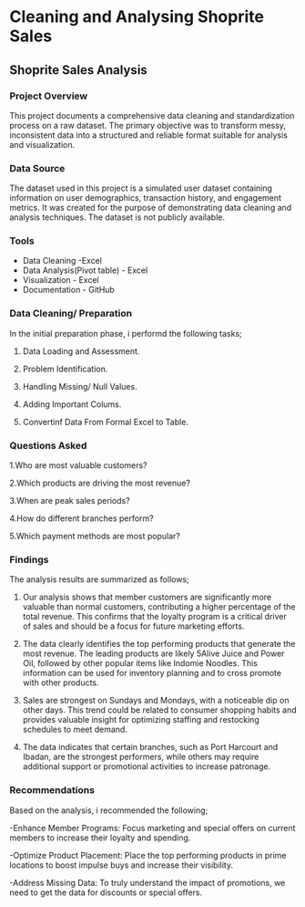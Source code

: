 # Cleaning and Analysing Shoprite Sales 
## Shoprite Sales Analysis

### Project Overview

This project documents a comprehensive data cleaning and standardization process on a raw dataset. The primary objective was to transform messy, inconsistent data into a structured and reliable format suitable for analysis and visualization.

### Data Source

The dataset used in this project is a simulated user dataset containing information on user demographics, transaction history, and engagement metrics. It was created for the purpose of demonstrating data cleaning and analysis techniques. The dataset is not publicly available.

### Tools

 - Data Cleaning -Excel
- Data Analysis(Pivot table) - Excel
- Visualization - Excel
- Documentation - GitHub

 ### Data Cleaning/ Preparation

In the initial preparation phase, i performd the following tasks;
1. Data Loading and Assessment.

2. Problem Identification.

3. Handling Missing/ Null Values.

4. Adding Important Colums.

5. Convertinf Data From Formal Excel to Table.

### Questions Asked
1.Who are most valuable customers?

2.Which products are driving the most revenue?

3.When are peak sales periods?

4.How do different branches perform?

5.Which payment methods are most popular?


### Findings

The analysis results are summarized as follows;

1. Our analysis shows that member customers are significantly more valuable than normal customers, contributing a higher percentage of the total revenue. This confirms that the loyalty program is a critical driver of sales and should be a focus for future marketing efforts.

2. The data clearly identifies the top performing products that generate the most revenue. The leading products are likely 5Alive Juice and Power Oil, followed by other popular items like Indomie Noodles. This information can be used for inventory planning and to cross promote with other products.

3.  Sales are strongest on Sundays and Mondays, with a noticeable dip on other days. This trend could be related to consumer shopping habits and provides valuable insight for optimizing staffing and restocking schedules to meet demand.

4. The data indicates that certain branches, such as Port Harcourt and Ibadan, are the strongest performers, while others may require additional support or promotional activities to increase patronage.


### Recommendations

Based on the analysis, i recommended the following;

-Enhance Member Programs: Focus marketing and special offers on current members to increase their loyalty and spending.

-Optimize Product Placement: Place the top performing products in prime locations to boost impulse buys and increase their visibility.

-Address Missing Data: To truly understand the impact of promotions, we need to get the data for discounts or special offers. 
